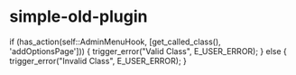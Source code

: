 # simple-old-plugin

if (has_action(self::AdminMenuHook, [get_called_class(), 'addOptionsPage'])) {
            trigger_error("Valid Class", E_USER_ERROR);
        } else {
            trigger_error("Invalid Class", E_USER_ERROR);
        }
 
